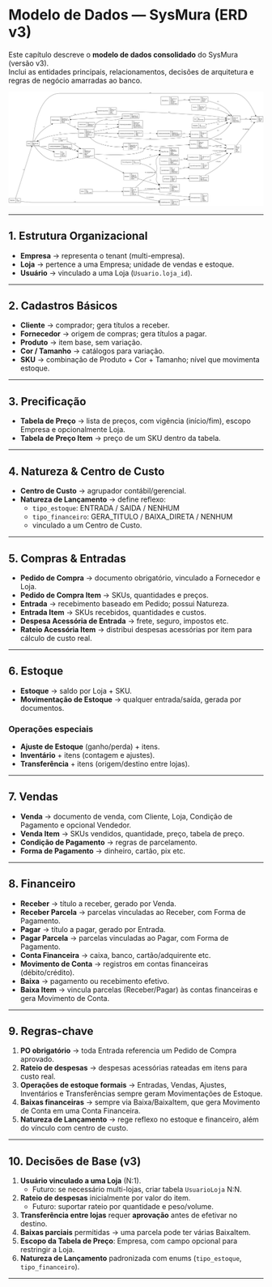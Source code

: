 # Modelo de Dados — SysMura (ERD v3)

Este capítulo descreve o **modelo de dados consolidado** do SysMura (versão v3).  
Inclui as entidades principais, relacionamentos, decisões de arquitetura e regras de negócio amarradas ao banco.

![ERD do SysMura](img/sysmura_erd_v3.png)

---

## 1. Estrutura Organizacional
- **Empresa** → representa o tenant (multi-empresa).
- **Loja** → pertence a uma Empresa; unidade de vendas e estoque.
- **Usuário** → vinculado a uma Loja (`Usuario.loja_id`).

---

## 2. Cadastros Básicos
- **Cliente** → comprador; gera títulos a receber.
- **Fornecedor** → origem de compras; gera títulos a pagar.
- **Produto** → item base, sem variação.
- **Cor / Tamanho** → catálogos para variação.
- **SKU** → combinação de Produto + Cor + Tamanho; nível que movimenta estoque.

---

## 3. Precificação
- **Tabela de Preço** → lista de preços, com vigência (início/fim), escopo Empresa e opcionalmente Loja.
- **Tabela de Preço Item** → preço de um SKU dentro da tabela.

---

## 4. Natureza & Centro de Custo
- **Centro de Custo** → agrupador contábil/gerencial.
- **Natureza de Lançamento** → define reflexo:
  - `tipo_estoque`: ENTRADA / SAIDA / NENHUM
  - `tipo_financeiro`: GERA_TITULO / BAIXA_DIRETA / NENHUM
  - vinculado a um Centro de Custo.

---

## 5. Compras & Entradas
- **Pedido de Compra** → documento obrigatório, vinculado a Fornecedor e Loja.
- **Pedido de Compra Item** → SKUs, quantidades e preços.
- **Entrada** → recebimento baseado em Pedido; possui Natureza.
- **Entrada Item** → SKUs recebidos, quantidades e custos.
- **Despesa Acessória de Entrada** → frete, seguro, impostos etc.
- **Rateio Acessória Item** → distribui despesas acessórias por item para cálculo de custo real.

---

## 6. Estoque
- **Estoque** → saldo por Loja + SKU.
- **Movimentação de Estoque** → qualquer entrada/saída, gerada por documentos.

### Operações especiais
- **Ajuste de Estoque** (ganho/perda) + itens.
- **Inventário** + itens (contagem e ajustes).
- **Transferência** + itens (origem/destino entre lojas).

---

## 7. Vendas
- **Venda** → documento de venda, com Cliente, Loja, Condição de Pagamento e opcional Vendedor.
- **Venda Item** → SKUs vendidos, quantidade, preço, tabela de preço.
- **Condição de Pagamento** → regras de parcelamento.
- **Forma de Pagamento** → dinheiro, cartão, pix etc.

---

## 8. Financeiro
- **Receber** → título a receber, gerado por Venda.
- **Receber Parcela** → parcelas vinculadas ao Receber, com Forma de Pagamento.
- **Pagar** → título a pagar, gerado por Entrada.
- **Pagar Parcela** → parcelas vinculadas ao Pagar, com Forma de Pagamento.
- **Conta Financeira** → caixa, banco, cartão/adquirente etc.
- **Movimento de Conta** → registros em contas financeiras (débito/crédito).
- **Baixa** → pagamento ou recebimento efetivo.
- **Baixa Item** → vincula parcelas (Receber/Pagar) às contas financeiras e gera Movimento de Conta.

---

## 9. Regras-chave
1. **PO obrigatório** → toda Entrada referencia um Pedido de Compra aprovado.
2. **Rateio de despesas** → despesas acessórias rateadas em itens para custo real.
3. **Operações de estoque formais** → Entradas, Vendas, Ajustes, Inventários e Transferências sempre geram Movimentações de Estoque.
4. **Baixas financeiras** → sempre via Baixa/BaixaItem, que gera Movimento de Conta em uma Conta Financeira.
5. **Natureza de Lançamento** → rege reflexo no estoque e financeiro, além do vínculo com centro de custo.

---

## 10. Decisões de Base (v3)
1. **Usuário vinculado a uma Loja** (N:1).  
   - Futuro: se necessário multi-lojas, criar tabela `UsuarioLoja` N:N.
2. **Rateio de despesas** inicialmente por valor do item.  
   - Futuro: suportar rateio por quantidade e peso/volume.
3. **Transferência entre lojas** requer **aprovação** antes de efetivar no destino.
4. **Baixas parciais** permitidas → uma parcela pode ter várias BaixaItem.
5. **Escopo da Tabela de Preço**: Empresa, com campo opcional para restringir a Loja.
6. **Natureza de Lançamento** padronizada com enums (`tipo_estoque`, `tipo_financeiro`).

---
